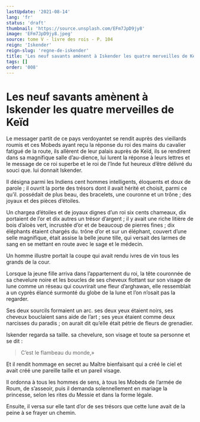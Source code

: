 ```yaml
---
lastUpdate: '2021-08-14'
lang: 'fr'
status: 'draft'
thumbnail: 'https://source.unsplash.com/EFm7JpD9jy8'
image: 'EFm7JpD9jy8.jpeg'
source: tome V - livre des rois - P. 104
reign: 'Iskender'
reign-slug: 'regne-de-iskender'
title: 'Les neuf savants amènent à Iskender les quatre merveilles de Keïd | Le Livre des Rois | Shâhnâmeh'
tags: []
order: '008'
---
```


<!-- LTeX: language=fr -->

# Les neuf savants amènent à Iskender les quatre merveilles de Keïd

Le messager partit de ce pays verdoyantet se rendit auprès des vieillards roumis et ces Mobeds ayant reçu la réponse du roi des mains du cavalier fatigué de la route, ils allèrent de leur palais auprès de Keïd, ils se rendirent dans sa magnifique salle d’au-dience, lui lurent la réponse à leurs lettres et le message de ce roi superbe et le roi de l’Inde fut heureux d’être délivré du souci que. lui donnait Iskender.

Il désigna parmi les Indiens cent hommes intelligents, éloquents et doux de parole ; il ouvrit la porte des trésors dont il avait hérité et choisit, parmi ce qu’il. possédait de plus beau, des bracelets, une couronne et un trône ; des joyaux et des pièces d’étoiles.

Un chargea d’étoiles et de joyaux dignes d’un roi six cents chameaux, dix portaient de l’or et dix autres un trésor d’argent ; il y avait une riche litière de bois d’aloès vert, incrustée d’or et de beaucoup de pierres fines ; dix éléphants étaient chargés du. trône d’or et sur un éléphant, couvert d’une selle magnifique, était assise la belle jeune tille, qui versait des larmes de sang en se mettant en route avec le sage et le médecin.

Un homme illustre portait la coupe qui avait rendu ivres de vin tous les grands de la cour.

Lorsque la jeune fille arriva dans l’apparternent du roi, la tête couronnée de sa chevelure noire et les boucles de ses cheveux flottant sur son visage de lune comme un réseau qui couvrirait une fleur d’arghawan, elle ressemblait a un cyprès élancé surmonté du globe de la lune et l’on n’osait pas la regarder.

Ses deux sourcils formaient un arc. ses deux yeux étaient noirs, ses cheveux bouclaient sans aide de l’art ; ses yeux étaient comme deux narcisses du paradis ; on aurait dit qu’elle était pétrie de fleurs de grenadier.

Iskender regarda sa taille. sa chevelure, son visage et toute sa personne et se dit :

> C’est le flambeau du monde,»

Et il rendit hommage en secret au Maître bienfaisant qui a créé le ciel et avait créé une pareille taille et un pareil visage.

Il ordonna à tous les hommes de sens, à tous les Mobeds de l’armée de Roum, de s’asseoir, puis il demanda solennellement en mariage la princesse, selon les rites du Messie et dans la forme légale.

Ensuite, il versa sur elle tant d’or de ses trésors que cette lune avait de la peine à se frayer un chemin.
